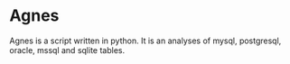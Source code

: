 # Agnes
Agnes is a script written in python. It is an analyses of mysql, postgresql, oracle, mssql and sqlite tables.

